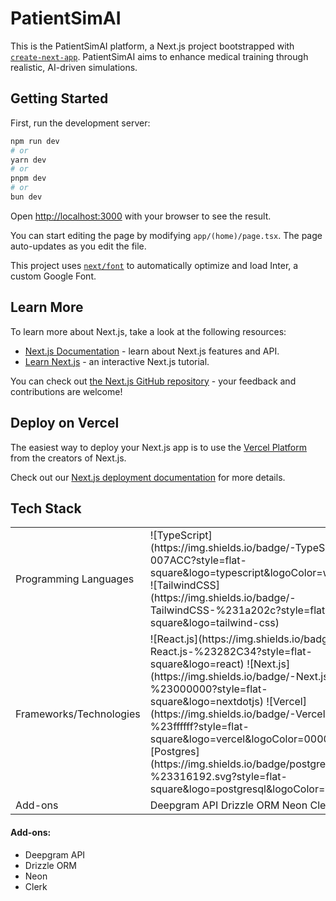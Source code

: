 # PatientSimAI

This is the PatientSimAI platform, a Next.js project bootstrapped with [`create-next-app`](https://github.com/vercel/next.js/tree/canary/packages/create-next-app). PatientSimAI aims to enhance medical training through realistic, AI-driven simulations.


## Getting Started

First, run the development server:

```bash
npm run dev
# or
yarn dev
# or
pnpm dev
# or
bun dev
```

Open [http://localhost:3000](http://localhost:3000) with your browser to see the result.

You can start editing the page by modifying `app/(home)/page.tsx`. The page auto-updates as you edit the file.

This project uses [`next/font`](https://nextjs.org/docs/basic-features/font-optimization) to automatically optimize and load Inter, a custom Google Font.

## Learn More

To learn more about Next.js, take a look at the following resources:

- [Next.js Documentation](https://nextjs.org/docs) - learn about Next.js features and API.
- [Learn Next.js](https://nextjs.org/learn) - an interactive Next.js tutorial.

You can check out [the Next.js GitHub repository](https://github.com/vercel/next.js/) - your feedback and contributions are welcome!

## Deploy on Vercel

The easiest way to deploy your Next.js app is to use the [Vercel Platform](https://vercel.com/new?utm_medium=default-template&filter=next.js&utm_source=create-next-app&utm_campaign=create-next-app-readme) from the creators of Next.js.

Check out our [Next.js deployment documentation](https://nextjs.org/docs/deployment) for more details.

## Tech Stack

<table>
  <tr>
    <td>Programming Languages</td>
    <td>
      ![TypeScript](https://img.shields.io/badge/-TypeScript-007ACC?style=flat-square&logo=typescript&logoColor=white)
      ![TailwindCSS](https://img.shields.io/badge/-TailwindCSS-%231a202c?style=flat-square&logo=tailwind-css)
    </td>
  </tr>
  <tr>
    <td>Frameworks/Technologies</td>
    <td>
      ![React.js](https://img.shields.io/badge/-React.js-%23282C34?style=flat-square&logo=react)
      ![Next.js](https://img.shields.io/badge/-Next.js-%23000000?style=flat-square&logo=nextdotjs)
      ![Vercel](https://img.shields.io/badge/-Vercel-%23ffffff?style=flat-square&logo=vercel&logoColor=000000)
      ![Postgres](https://img.shields.io/badge/postgres-%23316192.svg?style=flat-square&logo=postgresql&logoColor=white)
    </td>
  </tr>
  <tr>
    <td>Add-ons</td>
    <td>
      Deepgram API
      Drizzle ORM
      Neon
      Clerk
    </td>
  </tr>
</table>


#### Add-ons:
  - Deepgram API
  - Drizzle ORM
  - Neon
  - Clerk
